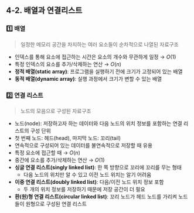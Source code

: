 ## 4-2. 배열과 연결리스트

### 1️⃣ 배열

> 일정한 메모리 공간을 차지하는 여러 요소들이 순차적으로 나열된 자료구조
> 
- 인덱스를 통해 요소에 접근하는 시간은 요소의 개수와 무관하게 일정 → $O(1)$
- 특정 인덱스의 요소를 추가/삭제하는 연산 → $O(n)$
- **정적 배열(static array)**: 프로그램을 실행하기 전에 크기가 고정되어 있는 배열
- **동적 배열(dynamic array)**: 실행 과정에서 크기가 변할 수 있는 배열

### 2️⃣ 연결 리스트

> 노드의 모음으로 구성된 자료구조
> 
- 노드(node): 저장하고자 하는 데이터와 다음 노드의 위치 정보를 포함하는 연결 리스트의 구성 단위
- 첫 번째 노드: 헤드(head), 마지막 노드: 꼬리(tail)
- 연속적으로 구성되어 있는 데이터를 불연속적으로 저장할 때 유용
- 특정 요소에 접근할 때 → $O(n)$
- 중간에 요소를 추가/삭제하는 연산 → $O(1)$
- **싱글 연결 리스트(singly linked list)**: 한 쪽 방향으로 꼬리에 꼬리를 무는 형태
    - 다음 노드의 위치만 알 수 있고 이전 노드 위치는 알기 어려움
- **이중 연결 리스트(doubly linked list)**: 다음/이전 노드 위치 정보 포함
    - 두 개의 위치 정보를 저장하기 때문에 저장 공간이 더 필요
- **환(원)형 연결 리스트(circular linked list)**: 꼬리 노드가 헤드 노드를 가리켜 노드들이 원형으로 구성된 연결 리스트